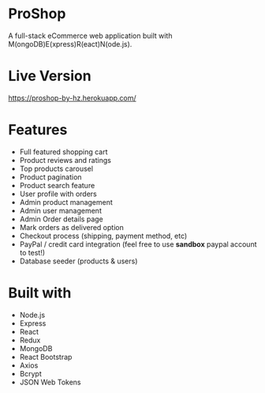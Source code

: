 # ProShop
A full-stack eCommerce web application built with M(ongoDB)E(xpress)R(eact)N(ode.js).

# Live Version
https://proshop-by-hz.herokuapp.com/

# Features
- Full featured shopping cart
- Product reviews and ratings
- Top products carousel
- Product pagination
- Product search feature
- User profile with orders
- Admin product management
- Admin user management
- Admin Order details page
- Mark orders as delivered option
- Checkout process (shipping, payment method, etc)
- PayPal / credit card integration (feel free to use **sandbox** paypal account to test!)
- Database seeder (products & users)

# Built with
- Node.js
- Express
- React
- Redux
- MongoDB
- React Bootstrap
- Axios
- Bcrypt
- JSON Web Tokens
